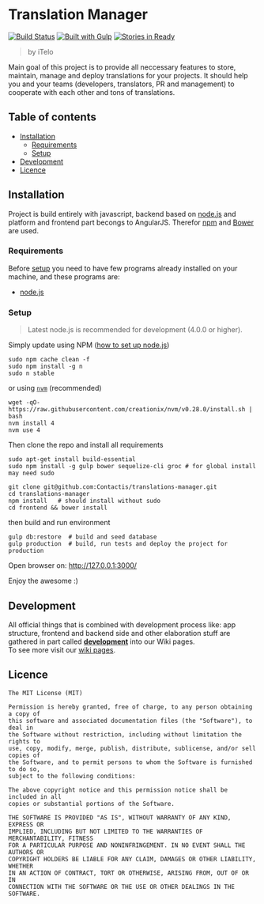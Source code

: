 # Translation Manager 
[![Build Status][travis-ci-image]][travis-ci-project-website]
[![Built with Gulp][gulpjs-image]][gulpjs-website]
[![Stories in Ready][waffle-io-image]][waffle-io-project-website]
> by iTelo

Main goal of this project is to provide all neccessary features to store,
maintain, manage and deploy translations for your projects. It should help you
and your teams (developers, translators, PR and management) to cooperate with
each other and tons of translations.


## Table of contents
* [Installation](#installation)
  * [Requirements](#requirements)
  * [Setup](#setup)
* [Development](#development)
* [Licence](#license)


## Installation
Project is build entirely with javascript, backend based on [node.js][nodejs-website]
and platform and frontend part becongs to AngularJS.  Therefor
[npm](https://www.npmjs.com/) and [Bower](http://bower.io/) are used.

### Requirements
Before [setup](#setup) you need to have few programs already installed on your
machine, and these programs are:
- [node.js][nodejs-website]

### Setup
> Latest node.js is recommended for development (4.0.0 or higher).

Simply update using NPM ([how to set up node.js](https://docs.npmjs.com/getting-started/installing-node))

```
sudo npm cache clean -f
sudo npm install -g n
sudo n stable
```

or using [`nvm`][nvm-github] (recommended)
```
wget -qO- https://raw.githubusercontent.com/creationix/nvm/v0.28.0/install.sh | bash
nvm install 4
nvm use 4
```


Then clone the repo and install all requirements

```
sudo apt-get install build-essential
sudo npm install -g gulp bower sequelize-cli groc # for global install may need sudo

git clone git@github.com:Contactis/translations-manager.git
cd translations-manager
npm install   # should install without sudo
cd frontend && bower install
```

then build and run environment

```
gulp db:restore  # build and seed database
gulp production  # build, run tests and deploy the project for production
```

Open browser on: http://127.0.0.1:3000/

Enjoy the awesome :)


## Development
All official things that is combined with development process like: app
structure, frontend and backend side and other elaboration stuff are gathered in part called [**development**][wiki-development] into our Wiki pages.  
To see more visit our [wiki pages][wiki].




## Licence
```
The MIT License (MIT)

Permission is hereby granted, free of charge, to any person obtaining a copy of
this software and associated documentation files (the "Software"), to deal in
the Software without restriction, including without limitation the rights to
use, copy, modify, merge, publish, distribute, sublicense, and/or sell copies of
the Software, and to permit persons to whom the Software is furnished to do so,
subject to the following conditions:

The above copyright notice and this permission notice shall be included in all
copies or substantial portions of the Software.

THE SOFTWARE IS PROVIDED "AS IS", WITHOUT WARRANTY OF ANY KIND, EXPRESS OR
IMPLIED, INCLUDING BUT NOT LIMITED TO THE WARRANTIES OF MERCHANTABILITY, FITNESS
FOR A PARTICULAR PURPOSE AND NONINFRINGEMENT. IN NO EVENT SHALL THE AUTHORS OR
COPYRIGHT HOLDERS BE LIABLE FOR ANY CLAIM, DAMAGES OR OTHER LIABILITY, WHETHER
IN AN ACTION OF CONTRACT, TORT OR OTHERWISE, ARISING FROM, OUT OF OR IN
CONNECTION WITH THE SOFTWARE OR THE USE OR OTHER DEALINGS IN THE SOFTWARE.
```


[nvm-github]: https://github.com/creationix/nvm
[gulpjs-website]: http://www.gulpjs.com
[nodejs-website]: https://nodejs.org
[wiki]: https://github.com/Contactis/translations-manager/wiki
[wiki-development]: https://github.com/Contactis/translations-manager/wiki/Development
[travis-ci-project-website]: https://travis-ci.org/Contactis/translations-manager 
[waffle-io-project-website]: http://waffle.io/Contactis/translations-manager

[waffle-io-image]: https://badge.waffle.io/Contactis/translations-manager.svg?label=ready&title=Ready
[travis-ci-image]: https://travis-ci.org/Contactis/translations-manager.svg?branch=develop
[gulpjs-image]: https://img.shields.io/badge/build%20with-gulp.js-green.svg
[build-with-gulp-image]: https://raw.githubusercontent.com/gulpjs/gulp/e2dd2b6c66409f59082c24585c6989244793d132/built-with-gulp.png
